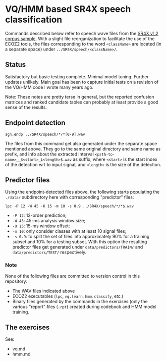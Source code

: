 # VQ/HMM based SR4X speech classification

Commands described below refer to speech wave files from the 
[SR4X v1.2 corpus sample](https://www.ohsu.edu/xd/research/centers-institutes/center-for-spoken-language-understanding/product-licensing.cfm).
With a slight file reorganization to facilitate the use of the ECOZ2 tools,
the files corresponding to the word `<className>` are located
(in a separate space) under `../SR4X/speech/<className>/`. 

## Status

Satisfactory but basic testing complete. Minimal model tuning.
Further updates unlikely.
Main goal has been to capture initial tests on a revision
of the VQ/HMM code I wrote many years ago.

Note: These notes are pretty terse in general, but the reported 
confusion matrices and ranked candidate tables can probably
at least provide a good sense of the results. 

## Endpoint detection

```
sgn.endp ../SR4X/speech/*/*[0-9].wav
```

The files from this command get also generated under the separate space
mentioned above.
They go to the same original directory and same name as
prefix, and info about the extracted interval
`<path-to-name>__S<start>_L<length>$.wav` as suffix,
where `<start>` is the start index of the detection wrt to input signal,
and `<length>` is the size of the detection.

## Predictor files

Using the endpoint-detected files above, the following starts
populating the `./data/` subdirectory here with corresponding
"predictor" files:

```
lpc -P 12 -W 45 -O 15 -m 10 -s 0.9 ../SR4X/speech/*/*$.wav
```

- `-P 12`: 12-order prediction;
- `-W 45`: 45-ms analysis window size;
- `-O 15`: 15-ms window offset;
- `-m 10`: only consider classes with at least 10 signal files;
- `-s 0.9`: to split the set of files into approximately 90% for a
  training subset and 10% for a testing subset.
  With this option the resulting predictor files get generated under
  `data/predictors/TRAIN/` and `data/predictors/TEST/` respectively.

### Note
 
None of the following files are committed to version control
in this repository:

- The WAV files indicated above
- ECOZ2 executables (`lpc`, `vq.learn`, `hmm.classify`, etc.) 
- Binary files generated by the commands in the exercises 
  (only the various "report" files (`.rpt`) created during 
  codebook and HMM model training.

## The exercises

See:

- vq.md
- hmm.md
